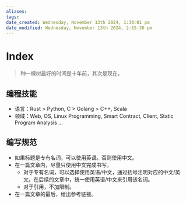 ```yaml
---
aliases: 
tags: 
date_created: Wednesday, November 13th 2024, 1:30:01 pm
date_modified: Wednesday, November 13th 2024, 2:15:30 pm
---
```


# Index

> 种一棵树最好的时间是十年前，其次是现在。

## 编程技能

- 语言：Rust > Python, C > Golang > C++, Scala
- 领域：Web, OS, Linux Programming, Smart Contract, Client, Static Program Analysis ...

## 编写规范

- 如果标题是专有名词，可以使用英语。否则使用中文。
- 在一篇文章内，尽量只使用中文完成书写。
    - 对于专有名词，可以选择使用英语/中文，通过括号注明对应的中文/英文。在后续的文章中，统一使用英语/中文来引用该名词。
    - 对于引用，不加限制。
- 在一篇文章的最后，给出参考链接。
